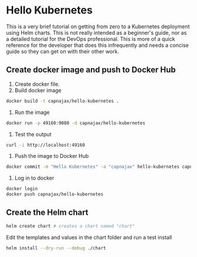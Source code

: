 # Hello Kubernetes

This is a very brief tutorial on getting from zero to a Kubernetes deployment using Helm charts. This is not really intended as a beginner's guide, nor as a detailed tutorial for the DevOps professional. This is more of a quick reference for the developer that does this infrequently and needs a concise guide so they can get on with their other work.

## Create docker image and push to Docker Hub

1. Create docker file.
1. Build docker image
```sh
docker build -t capnajax/hello-kubernetes .
```

1. Run the image
```sh
docker run -p 49160:9080 -d capnajax/hello-kubernetes
```

1. Test the output
```sh
curl -i http://localhost:49160
```

1. Push the image to Docker Hub
```sh
docker commit -m "Hello Kubernetes" -a "capnajax" hello-kubernetes capnajax/hello-kubernetes:latest
```

1. Log in to docker
```sh
docker login
docker push capnajax/hello-kubernetes 
```

## Create the Helm chart

```sh
helm create chart # creates a chart named "chart"
```

Edit the templates and values in the chart folder and run a test install

```sh
helm install --dry-run --debug ./chart
```
